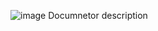 ![image](https://github.com/Gitart/documentor/assets/3950155/cc1c3412-8953-4994-91de-518f2335c841)
Documnetor description

